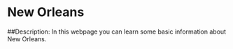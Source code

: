 # New Orleans

##Description:
In this webpage you can learn some basic information about New Orleans.
